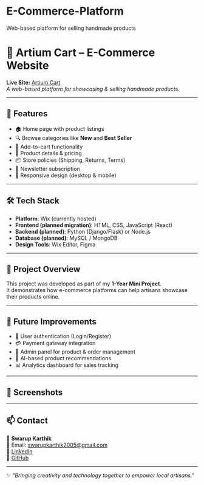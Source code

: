 # E-Commerce-Platform
Web-based platform for selling handmade products 

# 🛒 Artium Cart – E-Commerce Website

**Live Site:** [Artium Cart](https://swarupkarthik2005.wixsite.com/mysit)  
*A web-based platform for showcasing & selling handmade products.*  

---

## 🌟 Features
- 🏠 Home page with product listings  
- 🔍 Browse categories like **New** and **Best Seller**  
- 🛒 Add-to-cart functionality  
- 📄 Product details & pricing  
- 📦 Store policies (Shipping, Returns, Terms)  
- 📧 Newsletter subscription  
- 📱 Responsive design (desktop & mobile)  

---

## 🛠️ Tech Stack
- **Platform**: Wix (currently hosted)  
- **Frontend (planned migration)**: HTML, CSS, JavaScript (React)  
- **Backend (planned)**: Python (Django/Flask) or Node.js  
- **Database (planned)**: MySQL / MongoDB  
- **Design Tools**: Wix Editor, Figma  

---

## 📂 Project Overview
This project was developed as part of my **1-Year Mini Project**.  
It demonstrates how e-commerce platforms can help artisans showcase their products online.  

---

## 🎯 Future Improvements
- 🔑 User authentication (Login/Register)  
- 💳 Payment gateway integration  
- 👤 Admin panel for product & order management  
- 🤖 AI-based product recommendations  
- 📊 Analytics dashboard for sales tracking  

---

## 📸 Screenshots


---

## 📫 Contact
👤 **Swarup Karthik**  
📧 Email: [swarupkarthik2005@gmail.com](mailto:swarupkarthik2005@gmail.com)  
💼 [LinkedIn](https://www.linkedin.com/in/swarup-karthik-sk/)  
🐙 [GitHub](https://github.com/swarupkarthik2005)  

---

✨ *“Bringing creativity and technology together to empower local artisans.”*
